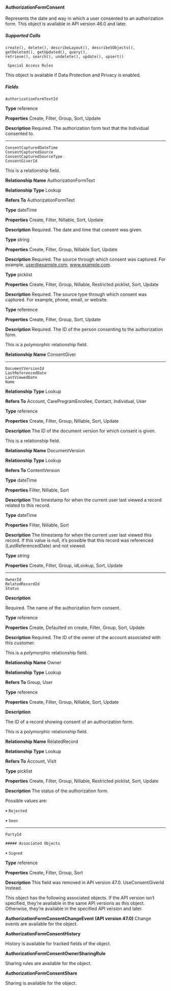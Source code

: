 #### AuthorizationFormConsent

Represents the date and way in which a user consented to an authorization form. This object is available in API version 46.0 and later.

##### Supported Calls
```
create(), delete(), describeLayout(), describeSObjects(), getDeleted(), getUpdated(), query(),
retrieve(), search(), undelete(), update(), upsert()

 Special Access Rules

```
This object is available if Data Protection and Privacy is enabled.

##### Fields

```
AuthorizationFormTextId

```

**Type**
reference

**Properties**
Create, Filter, Group, Sort, Update

**Description**
Required. The authorization form text that the Individual consented to.


-----

```
ConsentCapturedDateTime
ConsentCapturedSource
ConsentCapturedSourceType
ConsentGiverId

```

This is a relationship field.

**Relationship Name**
AuthorizationFormText

**Relationship Type**
Lookup

**Refers To**
AuthorizationFormText

**Type**
dateTime

**Properties**
Create, Filter, Nillable, Sort, Update

**Description**
Required. The date and time that consent was given.

**Type**
string

**Properties**
Create, Filter, Group, Nillable Sort, Update

**Description**
Required. The source through which consent was captured. For example,
user@example.com, www.example.com.

**Type**
picklist

**Properties**
Create, Filter, Group, Nillable, Restricted picklist, Sort, Update

**Description**
Required. The source type through which consent was captured. For example,
phone, email, or website.

**Type**
reference

**Properties**
Create, Filter, Group, Sort, Update

**Description**
Required. The ID of the person consenting to the authorization form.

This is a polymorphic relationship field.

**Relationship Name**
ConsentGiver


-----

```
DocumentVersionId
LastReferencedDate
LastViewedDate
Name

```

**Relationship Type**
Lookup

**Refers To**
Account, CareProgramEnrollee, Contact, Individual, User

**Type**
reference

**Properties**
Create, Filter, Group, Nillable, Sort, Update

**Description**
The ID of the document version for which consent is given.

This is a relationship field.

**Relationship Name**
DocumentVersion

**Relationship Type**
Lookup

**Refers To**
ContentVersion

**Type**
dateTime

**Properties**
Filter, Nillable, Sort

**Description**
The timestamp for when the current user last viewed a record related to this
record.

**Type**
dateTime

**Properties**
Filter, Nillable, Sort

**Description**
The timestamp for when the current user last viewed this record. If this value is
null, it’s possible that this record was referenced (LastReferencedDate)
and not viewed.

**Type**
string

**Properties**
Create, Filter, Group, idLookup, Sort, Update


-----

```
OwnerId
RelatedRecordId
Status

```

**Description**

Required. The name of the authorization form consent.

**Type**
reference

**Properties**
Create, Defaulted on create, Filter, Group, Sort, Update

**Description**
Required. The ID of the owner of the account associated with this customer.

This is a polymorphic relationship field.

**Relationship Name**
Owner

**Relationship Type**
Lookup

**Refers To**
Group, User

**Type**
reference

**Properties**
Create, Filter, Group, Nillable, Sort, Update

**Description**

The ID of a record showing consent of an authorization form.

This is a polymorphic relationship field.

**Relationship Name**
RelatedRecord

**Relationship Type**
Lookup

**Refers To**
Account, Visit

**Type**
picklist

**Properties**
Create, Filter, Group, Nillable, Restricted picklist, Sort, Update

**Description**
The status of the authorization form.

Possible values are:

**•** `Rejected`

**•** `Seen`


-----

```
PartyId

##### Associated Objects

```


**•** `Signed`

**Type**
reference

**Properties**
Create, Filter, Group, Sort

**Description**
This field was removed in API version 47.0. UseConsentGiverId instead.


This object has the following associated objects. If the API version isn’t specified, they’re available in the same API versions as this object.
Otherwise, they’re available in the specified API version and later.

**AuthorizationFormConsentChangeEvent (API version 47.0)**
Change events are available for the object.

**AuthorizationFormConsentHistory**

History is available for tracked fields of the object.

**AuthorizationFormConsentOwnerSharingRule**

Sharing rules are available for the object.

**AuthorizationFormConsentShare**

Sharing is available for the object.
